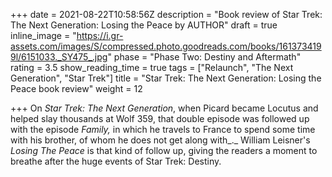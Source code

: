 +++
date = 2021-08-22T10:58:56Z
description = "Book review of Star Trek: The Next Generation: Losing the Peace by AUTHOR"
draft = true
inline_image = "https://i.gr-assets.com/images/S/compressed.photo.goodreads.com/books/1613734199l/6151033._SY475_.jpg"
phase = "Phase Two: Destiny and Aftermath"
rating = 3.5
show_reading_time = true
tags = ["Relaunch", "The Next Generation", "Star Trek"]
title = "Star Trek: The Next Generation: Losing the Peace book review"
weight = 12

+++
On _Star Trek: The Next Generation_, when Picard became Locutus and helped slay thousands at Wolf 359, that double episode was followed up with the episode _Family,_ in which he travels to France to spend some time with his brother, of whom he does not get along with_._ William Leisner's _Losing The Peace_ is that kind of follow up, giving the readers a moment to breathe after the huge events of Star Trek: Destiny.